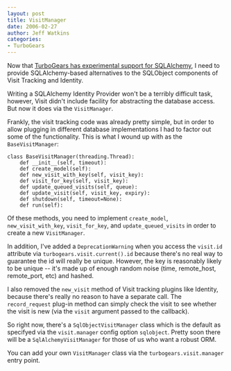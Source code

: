 ```yaml
---
layout: post
title: VisitManager
date: 2006-02-27
author: Jeff Watkins
categories:
- TurboGears
---
```


Now that [TurboGears has experimental support for SQLAlchemy](http://nerd.newburyportion.com/2006/02/turbogears-is-now-unstoppable), I need to provide SQLAlchemy-based alternatives to the SQLObject components of Visit Tracking and Identity.

Writing a SQLAlchemy Identity Provider won't be a terribly difficult task, however, Visit didn't include facility for abstracting the database access. But now it does via the `VisitManager`.




Frankly, the visit tracking code was already pretty simple, but in order to allow plugging in different database implementations I had to factor out some of the functionality. This is what I wound up with as the `BaseVisitManager`:

    class BaseVisitManager(threading.Thread):
        def __init__(self, timeout):
        def create_model(self):
        def new_visit_with_key(self, visit_key):
        def visit_for_key(self, visit_key):
        def update_queued_visits(self, queue):
        def update_visit(self, visit_key, expiry):
        def shutdown(self, timeout=None):
        def run(self):

Of these methods, you need to implement `create_model`, `new_visit_with_key`, `visit_for_key`, and `update_queued_visits` in order to create a new `VisitManager`.

In addition, I've added a `DeprecationWarning` when you access the `visit.id` attribute via `turbogears.visit.current().id` because there's no real way to guarantee the id will really be unique. However, the key is reasonably likely to be unique -- it's made up of enough random noise (time, remote_host, remote_port, etc) and hashed.

I also removed the `new_visit` method of Visit tracking plugins like Identity, because there's really no reason to have a separate call. The `record_request` plug-in method can simply check the visit to see whether the visit is new (via the `visit` argument passed to the callback).

So right now, there's a `SqlObjectVisitManager` class which is the default as specifyed via the `visit.manager` config option `sqlobject`. Pretty soon there will be a `SqlAlchemyVisitManager` for those of us who want a robust ORM.

You can add your own `VisitManager` class via the `turbogears.visit.manager` entry point.